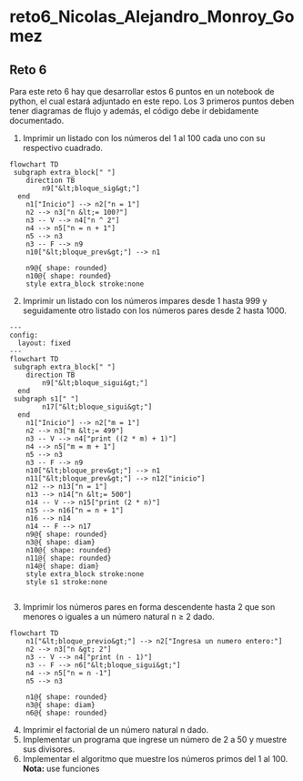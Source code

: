 # reto6_Nicolas_Alejandro_Monroy_Gomez

## Reto 6
Para este reto 6 hay que desarrollar estos 6 puntos en un notebook de python, el cual estará adjuntado en este repo. Los 3 primeros puntos deben tener diagramas de flujo y además, el código debe ir debidamente documentado.


1. Imprimir un listado con los números del 1 al 100 cada uno con su respectivo cuadrado.
``` mermaid
flowchart TD
 subgraph extra_block[" "]
    direction TB
        n9["&lt;bloque_sig&gt;"]
  end
    n1["Inicio"] --> n2["n = 1"]
    n2 --> n3["n &lt;= 100?"]
    n3 -- V --> n4["n ^ 2"]
    n4 --> n5["n = n + 1"]
    n5 --> n3
    n3 -- F --> n9
    n10["&lt;bloque_prev&gt;"] --> n1

    n9@{ shape: rounded}
    n10@{ shape: rounded}
    style extra_block stroke:none
```


2.  Imprimir un listado con los números impares desde 1 hasta 999 y seguidamente otro listado con los números pares desde 2 hasta 1000.
```mermaid
---
config:
  layout: fixed
---
flowchart TD
 subgraph extra_block[" "]
    direction TB
        n9["&lt;bloque_sigui&gt;"]
  end
 subgraph s1[" "]
        n17["&lt;bloque_sigui&gt;"]
  end
    n1["Inicio"] --> n2["m = 1"]
    n2 --> n3["m &lt;= 499"]
    n3 -- V --> n4["print ((2 * m) + 1)"]
    n4 --> n5["m = m + 1"]
    n5 --> n3
    n3 -- F --> n9
    n10["&lt;bloque_prev&gt;"] --> n1
    n11["&lt;bloque_prev&gt;"] --> n12["inicio"]
    n12 --> n13["n = 1"]
    n13 --> n14["n &lt;= 500"]
    n14 -- V --> n15["print (2 * n)"]
    n15 --> n16["n = n + 1"]
    n16 --> n14
    n14 -- F --> n17
    n9@{ shape: rounded}
    n3@{ shape: diam}
    n10@{ shape: rounded}
    n11@{ shape: rounded}
    n14@{ shape: diam}
    style extra_block stroke:none
    style s1 stroke:none


```

3.  Imprimir los números pares en forma descendente hasta 2 que son menores o iguales a un número natural n ≥ 2 dado.
```mermaid
flowchart TD
    n1["&lt;bloque_previo&gt;"] --> n2["Ingresa un numero entero:"]
    n2 --> n3["n &gt; 2"]
    n3 -- V --> n4["print (n - 1)"]
    n3 -- F --> n6["&lt;bloque_sigui&gt;"]
    n4 --> n5["n = n -1"]
    n5 --> n3

    n1@{ shape: rounded}
    n3@{ shape: diam}
    n6@{ shape: rounded}

```
4. Imprimir el factorial de un número natural n dado.
5. Implementar un programa que ingrese un número de 2 a 50 y muestre sus divisores.
6. Implementar el algoritmo que muestre los números primos del 1 al 100. **Nota:** use funciones
